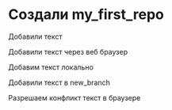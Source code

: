 ﻿# Создали my_first_repo
 
Добавили текст

Добавили текст через веб браузер

Добавим текст локально

Добавили текст в new_branch

Разрешаем конфликт текст в браузере
